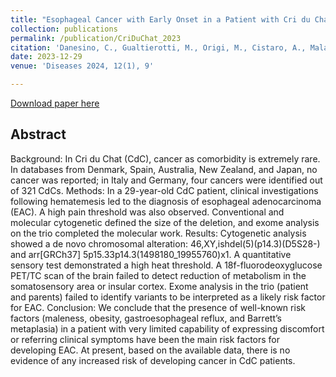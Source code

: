 ```yaml
---
title: "Esophageal Cancer with Early Onset in a Patient with Cri du Chat Syndrome"
collection: publications
permalink: /publication/CriDuChat_2023
citation: 'Danesino, C., Gualtierotti, M., Origi, M., Cistaro, A., Malacarne, M., Massidda, M., Bencardino, K., Coviello, D., Albani, G., Schiera, I. G., Liava, A., & Guala, A. (2024). Esophageal Cancer with Early Onset in a Patient with Cri du Chat Syndrome. <i>Diseases, 12(1), 9. https://doi.org/10.3390/diseases12010009</i>'
date: 2023-12-29
venue: 'Diseases 2024, 12(1), 9'

---
```


[Download paper here](https://www.mdpi.com/2079-9721/12/1/9/pdf?version=1704174381)


## Abstract
Background: In Cri du Chat (CdC), cancer as comorbidity is extremely rare. In databases from Denmark, Spain, Australia, New Zealand, and Japan, no cancer was reported; in Italy and Germany, four cancers were identified out of 321 CdCs. Methods: In a 29-year-old CdC patient, clinical investigations following hematemesis led to the diagnosis of esophageal adenocarcinoma (EAC). A high pain threshold was also observed. Conventional and molecular cytogenetic defined the size of the deletion, and exome analysis on the trio completed the molecular work. Results: Cytogenetic analysis showed a de novo chromosomal alteration: 46,XY,ishdel(5)(p14.3)(D5S28-) and arr[GRCh37] 5p15.33p14.3(1498180_19955760)x1. A quantitative sensory test demonstrated a high heat threshold. A 18f-fluorodeoxyglucose PET/TC scan of the brain failed to detect reduction of metabolism in the somatosensory area or insular cortex. Exome analysis in the trio (patient and parents) failed to identify variants to be interpreted as a likely risk factor for EAC. Conclusion: We conclude that the presence of well-known risk factors (maleness, obesity, gastroesophageal reflux, and Barrett’s metaplasia) in a patient with very limited capability of expressing discomfort or referring clinical symptoms have been the main risk factors for developing EAC. At present, based on the available data, there is no evidence of any increased risk of developing cancer in CdC patients.
